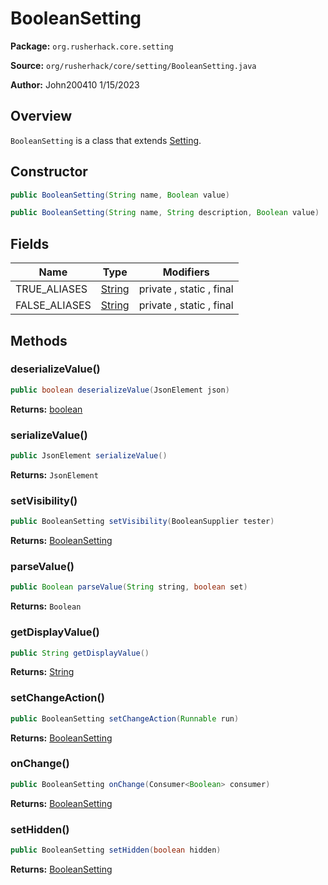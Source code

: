 # BooleanSetting

**Package:** `org.rusherhack.core.setting`

**Source:** `org/rusherhack/core/setting/BooleanSetting.java`

**Author:** John200410 1/15/2023



## Overview

`BooleanSetting` is a class that extends [Setting](/core/setting/Setting.md).

## Constructor

```java
public BooleanSetting(String name, Boolean value)
```

```java
public BooleanSetting(String name, String description, Boolean value)
```

## Fields

| Name | Type | Modifiers |
|------|------|----------|
| TRUE_ALIASES | [String](https://docs.oracle.com/en/java/javase/21/docs/api/java.base/java/lang/String.html) | private , static , final |
| FALSE_ALIASES | [String](https://docs.oracle.com/en/java/javase/21/docs/api/java.base/java/lang/String.html) | private , static , final |


## Methods

### deserializeValue()

```java
public boolean deserializeValue(JsonElement json)
```

**Returns:** [boolean](https://docs.oracle.com/en/java/javase/21/docs/api/java.base/java/lang/Boolean.html)

### serializeValue()

```java
public JsonElement serializeValue()
```

**Returns:** `JsonElement`

### setVisibility()

```java
public BooleanSetting setVisibility(BooleanSupplier tester)
```

**Returns:** [BooleanSetting](/core/setting/BooleanSetting.md)

### parseValue()

```java
public Boolean parseValue(String string, boolean set)
```

**Returns:** `Boolean`

### getDisplayValue()

```java
public String getDisplayValue()
```

**Returns:** [String](https://docs.oracle.com/en/java/javase/21/docs/api/java.base/java/lang/String.html)

### setChangeAction()

```java
public BooleanSetting setChangeAction(Runnable run)
```

**Returns:** [BooleanSetting](/core/setting/BooleanSetting.md)

### onChange()

```java
public BooleanSetting onChange(Consumer<Boolean> consumer)
```

**Returns:** [BooleanSetting](/core/setting/BooleanSetting.md)

### setHidden()

```java
public BooleanSetting setHidden(boolean hidden)
```

**Returns:** [BooleanSetting](/core/setting/BooleanSetting.md)

